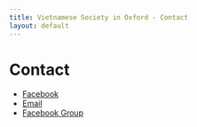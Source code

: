 ```yaml
---
title: Vietnamese Society in Oxford - Contact
layout: default
---
```


# Contact
- [Facebook](https://www.facebook.com/vox.uk/)
- [Email](mailto:vnoxford@gmail.com)
- [Facebook Group](https://www.facebook.com/search/top/?q=Vietnamese%20Community%20in%20Oxford)
